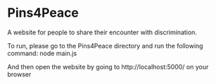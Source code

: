 # Pins4Peace
A website for people to share their encounter with discrimination.

To run, please go to the Pins4Peace directory and run the following command:
node main.js

And then open the website by going to http://localhost:5000/ on your browser

